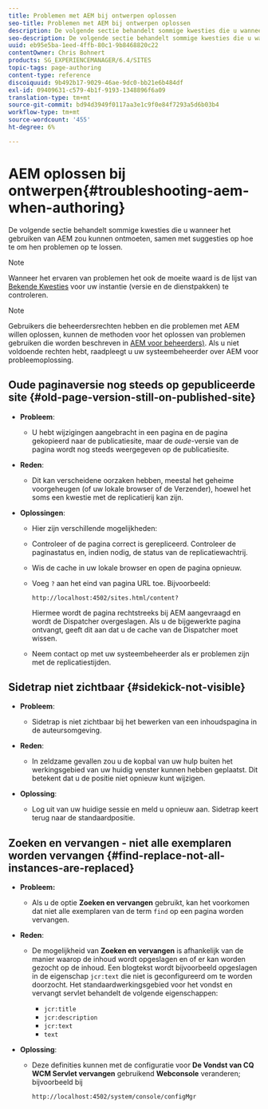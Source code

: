 ```yaml
---
title: Problemen met AEM bij ontwerpen oplossen
seo-title: Problemen met AEM bij ontwerpen oplossen
description: De volgende sectie behandelt sommige kwesties die u wanneer het gebruiken van AEM zou kunnen ontmoeten, samen met suggesties op hoe te om hen problemen op te lossen.
seo-description: De volgende sectie behandelt sommige kwesties die u wanneer het gebruiken van AEM zou kunnen ontmoeten, samen met suggesties op hoe te om hen problemen op te lossen.
uuid: eb95e5ba-1eed-4ffb-80c1-9b8468820c22
contentOwner: Chris Bohnert
products: SG_EXPERIENCEMANAGER/6.4/SITES
topic-tags: page-authoring
content-type: reference
discoiquuid: 9b492b17-9029-46ae-9dc0-bb21e6b484df
exl-id: 09409631-c579-4b1f-9193-1348896f6a09
translation-type: tm+mt
source-git-commit: bd94d3949f0117aa3e1c9f0e84f7293a5d6b03b4
workflow-type: tm+mt
source-wordcount: '455'
ht-degree: 6%

---
```


# AEM oplossen bij ontwerpen{#troubleshooting-aem-when-authoring}

De volgende sectie behandelt sommige kwesties die u wanneer het gebruiken van AEM zou kunnen ontmoeten, samen met suggesties op hoe te om hen problemen op te lossen.

>[!NOTE]
>
>Wanneer het ervaren van problemen het ook de moeite waard is de lijst van [Bekende Kwesties](/help/release-notes/known-issues.md) voor uw instantie (versie en de dienstpakken) te controleren.

>[!NOTE]
>
>Gebruikers die beheerdersrechten hebben en die problemen met AEM willen oplossen, kunnen de methoden voor het oplossen van problemen gebruiken die worden beschreven in [AEM voor beheerders)](/help/sites-administering/troubleshoot.md). Als u niet voldoende rechten hebt, raadpleegt u uw systeembeheerder over AEM voor probleemoplossing.

## Oude paginaversie nog steeds op gepubliceerde site {#old-page-version-still-on-published-site}

* **Probleem**:

   * U hebt wijzigingen aangebracht in een pagina en de pagina gekopieerd naar de publicatiesite, maar de *oude*-versie van de pagina wordt nog steeds weergegeven op de publicatiesite.

* **Reden**:

   * Dit kan verscheidene oorzaken hebben, meestal het geheime voorgeheugen (of uw lokale browser of de Verzender), hoewel het soms een kwestie met de replicatierij kan zijn.

* **Oplossingen**:

   * Hier zijn verschillende mogelijkheden:
   * Controleer of de pagina correct is gerepliceerd. Controleer de paginastatus en, indien nodig, de status van de replicatiewachtrij.
   * Wis de cache in uw lokale browser en open de pagina opnieuw.
   * Voeg `?` aan het eind van pagina URL toe. Bijvoorbeeld:

      `http://localhost:4502/sites.html/content?`

      Hiermee wordt de pagina rechtstreeks bij AEM aangevraagd en wordt de Dispatcher overgeslagen. Als u de bijgewerkte pagina ontvangt, geeft dit aan dat u de cache van de Dispatcher moet wissen.

   * Neem contact op met uw systeembeheerder als er problemen zijn met de replicatiestijden.

## Sidetrap niet zichtbaar {#sidekick-not-visible}

* **Probleem**:

   * Sidetrap is niet zichtbaar bij het bewerken van een inhoudspagina in de auteursomgeving.

* **Reden**:

   * In zeldzame gevallen zou u de kopbal van uw hulp buiten het werkingsgebied van uw huidig venster kunnen hebben geplaatst. Dit betekent dat u de positie niet opnieuw kunt wijzigen.

* **Oplossing**:

   * Log uit van uw huidige sessie en meld u opnieuw aan. Sidetrap keert terug naar de standaardpositie.

## Zoeken en vervangen - niet alle exemplaren worden vervangen {#find-replace-not-all-instances-are-replaced}

* **Probleem:**

   * Als u de optie **Zoeken en vervangen** gebruikt, kan het voorkomen dat niet alle exemplaren van de term `find` op een pagina worden vervangen.

* **Reden**:

   * De mogelijkheid van **Zoeken en vervangen** is afhankelijk van de manier waarop de inhoud wordt opgeslagen en of er kan worden gezocht op de inhoud. Een blogtekst wordt bijvoorbeeld opgeslagen in de eigenschap `jcr:text` die niet is geconfigureerd om te worden doorzocht. Het standaardwerkingsgebied voor het vondst en vervangt servlet behandelt de volgende eigenschappen:

      * `jcr:title`
      * `jcr:description`
      * `jcr:text`
      * `text`

* **Oplossing**:

   * Deze definities kunnen met de configuratie voor **De Vondst van CQ WCM Servlet vervangen** gebruikend **Webconsole** veranderen; bijvoorbeeld bij

      `http://localhost:4502/system/console/configMgr`
